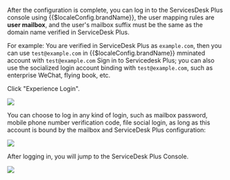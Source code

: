 <IntegrationDetailCard title="Overview">

After the configuration is complete, you can log in to the ServicesDesk Plus console using {{$localeConfig.brandName}}, the user mapping rules are **user mailbox**, and the user's mailbox suffix must be the same as the domain name verified in ServiceDesk Plus.

For example: You are verified in ServiceDesk Plus as `example.com`, then you can use `test@example.com` in {{$localeConfig.brandName}} mminated account with `test@example.com` Sign in to Servicedesk Plus; you can also use the socialized login account binding with `test@example.com`, such as enterprise WeChat, flying book, etc.

</IntegrationDetailCard>

<IntegrationDetailCard title="Experience login">

Click "Experience Login".

![](~@imagesZhCn/integration/servicedesk/3-0.v2.png)

</IntegrationDetailCard>

<IntegrationDetailCard title="Select one of the logins">

You can choose to log in any kind of login, such as mailbox password, mobile phone number verification code, file social login, as long as this account is bound by the mailbox and ServiceDesk Plus configuration:

![](~@imagesZhCn/integration/servicedesk/3-1.png)

</IntegrationDetailCard>

<IntegrationDetailCard title="Enter ServiceDesk Plus console">

After logging in, you will jump to the ServiceDesk Plus Console.

![](~@imagesZhCn/integration/servicedesk/3-2.png)

</IntegrationDetailCard>
